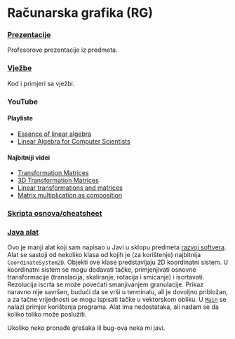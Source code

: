 # Računarska grafika (RG)

### [Prezentacije](./Prezentacije)
Profesorove prezentacije iz predmeta.

### [Vježbe](./Vjezbe)
Kod i primjeri sa vježbi.

### YouTube
#### Playliste
- [Essence of linear algebra](https://www.youtube.com/playlist?list=PLZHQObOWTQDPD3MizzM2xVFitgF8hE_ab)
- [Linear Algebra for Computer Scientists](https://www.youtube.com/playlist?list=PLTd6ceoshprfZs1VIzGHDt-MYgVewC5tc)
#### Najbitniji videi
- [Transformation Matrices](https://www.youtube.com/watch?v=Cb4aoihvh-o&list=PLTd6ceoshprfZs1VIzGHDt-MYgVewC5tc&index=13)
- [3D Transformation Matrices](https://www.youtube.com/watch?v=G25aT8VFsNI&list=PLTd6ceoshprfZs1VIzGHDt-MYgVewC5tc&index=14)
- [Linear transformations and matrices](https://www.youtube.com/watch?v=kYB8IZa5AuE&list=PLZHQObOWTQDPD3MizzM2xVFitgF8hE_ab&index=3)
- [Matrix multiplication as composition](https://www.youtube.com/watch?v=XkY2DOUCWMU&list=PLZHQObOWTQDPD3MizzM2xVFitgF8hE_ab&index=4)


### [Skripta osnova/cheatsheet](./Skripta_osnova.pdf)

### [Java alat](https://github.com/mahirsuljic-fet/RS/tree/main/Random/RacunarskaGrafika)
Ovo je manji alat koji sam napisao u Javi u sklopu predmeta [razvoj softvera](https://github.com/mahirsuljic-fet/RS).
Alat se sastoji od nekoliko klasa od kojih je (za korištenje) najbitnija `CoordinateSystem2D`.
Objekti ove klase predstavljaju 2D koordinatni sistem.
U koordinatni sistem se mogu dodavati tačke, primjenjivati osnovne transformacije (translacija, skaliranje, rotacija i smicanje) i iscrtavati.
Rezolucija iscrta se može povećati smanjivanjem granulacije.
Prikaz naravno nije savršen, budući da se vrši u terminalu, ali je dovoljno pribložan, a za tačne vrijednosti se mogu ispisati tačke u vektorskom obliku.
U [`Main`](https://github.com/mahirsuljic-fet/RS/blob/main/Random/RacunarskaGrafika/Main.java) se nalazi primjer korištenja programa.
Alat ima nedostataka, ali nadam se da koliko toliko može poslužiti.

Ukoliko neko pronađe grešaka ili bug-ova neka mi javi.
